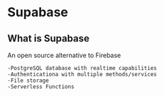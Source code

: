 
# Supabase

## What is Supabase

An open source alternative to Firebase

    -PostgreSQL database with realtime capabilities
    -Authenticationa with multiple methods/services
    -File storage
    -Serverless Functions 

## 
